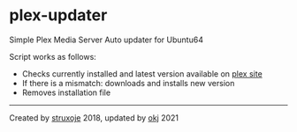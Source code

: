 # plex-updater
Simple Plex Media Server Auto updater for Ubuntu64

Script works as follows:
- Checks currently installed and latest version available on [plex site](https://plex.tv/pms/downloads/5.json)
- If there is a mismatch: downloads and installs new version
- Removes installation file

---
Created by [struxoje](https://github.com/struxoje) 2018, updated by [okj](https://github.com/okj) 2021

